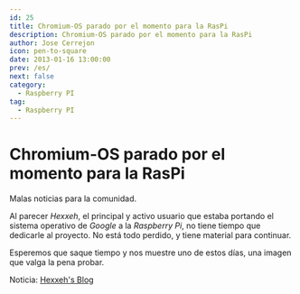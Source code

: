 ```yaml
---
id: 25
title: Chromium-OS parado por el momento para la RasPi
description: Chromium-OS parado por el momento para la RasPi
author: Jose Cerrejon
icon: pen-to-square
date: 2013-01-16 13:00:00
prev: /es/
next: false
category:
  - Raspberry PI
tag:
  - Raspberry PI
---
```


# Chromium-OS parado por el momento para la RasPi

Malas noticias para la comunidad. 

Al parecer *Hexxeh*, el principal y activo usuario que estaba portando el sistema operativo de *Google* a la *Raspberry Pi*, no tiene tiempo que dedicarle al proyecto. No está todo perdido, y tiene material para continuar. 

Esperemos que saque tiempo y nos muestre uno de estos días, una imagen que valga la pena probar.

Noticia: [Hexxeh's Blog](http://blog.hexxeh.net/)